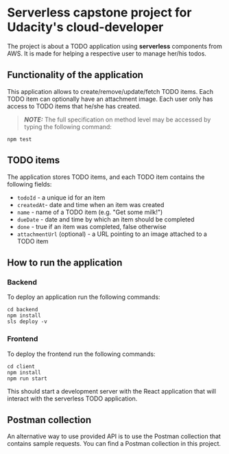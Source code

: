 # Serverless capstone project for Udacity's cloud-developer

The project is about a TODO application using __serverless__ components from AWS. It is made for helping a respective user to manage her/his todos.

## Functionality of the application

This application allows to create/remove/update/fetch TODO items. Each TODO item can optionally have an attachment image. Each user only has access to TODO items that he/she has created.

> **_NOTE:_** The full specification on method level may be accessed by typing the following command:

```
npm test
```

## TODO items

The application stores TODO items, and each TODO item contains the following fields:

* `todoId` - a unique id for an item
* `createdAt`- date and time when an item was created
* `name` - name of a TODO item (e.g. "Get some milk!")
* `dueDate` - date and time by which an item should be completed
* `done` - true if an item was completed, false otherwise
* `attachmentUrl` (optional) - a URL pointing to an image attached to a TODO item

## How to run the application

### Backend

To deploy an application run the following commands:

```
cd backend
npm install
sls deploy -v
```

### Frontend

To deploy the frontend run the following commands:

```
cd client
npm install
npm run start
```

This should start a development server with the React application that will interact with the serverless TODO application.

## Postman collection

An alternative way to use provided API is to use the Postman collection that contains sample requests. You can find a Postman collection in this project. 
